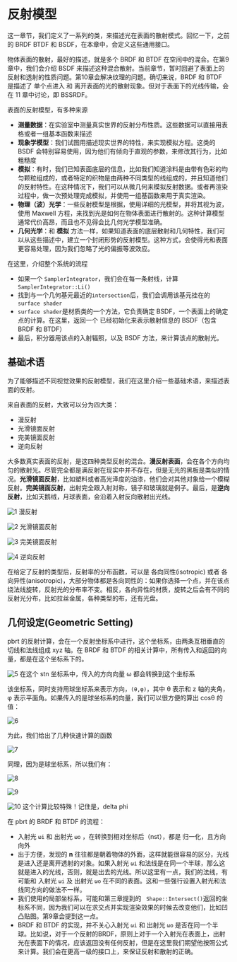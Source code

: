 # 反射模型

这一章节，我们定义了一系列的类，来描述光在表面的散射模式。回忆一下，之前的 BRDF BTDF 和 BSDF，在本章中，会定义这些通用接口。

物体表面的散射，最好的描述，就是多个 BRDF 和 BTDF 在空间中的混合。在第9章中，我们会介绍 BSDF 来描述这种混合散射。当前章节，暂时回避了表面上的反射和透射的性质问题。第10章会解决纹理的问题。确切来说，BRDF 和 BTDF 是描述了 单个点进入 和 离开表面的光的散射现象。但对于表面下的光线传输，会在 11 章中讨论，即 BSSRDF。

表面的反射模型，有多种来源
- **测量数据**：在实验室中测量真实世界的反射分布性质。这些数据可以直接用表格或者一组基本函数来描述
- **现象学模型**：我们试图用描述现实世界的特性，来实现模拟方程。这类的 BSDF 会特别容易使用，因为他们有倾向于直观的参数，来修改其行为，比如粗糙度
- **模拟**：有时，我们已知表面底层的信息，比如我们知道涂料是由带有色彩的均匀颗粒组成的，或者特定的织物是由两种不同类型的线组成的，并且知道他们的反射特性。在这种情况下，我们可以从微几何来模拟反射数据。或者再渲染过程中，做一次预处理完成模拟，并使用一组基函数来用于真实渲染。
- **物理（波）光学**：一些反射模型是根据，使用详细的光模型，并将其视为波，使用 Maxwell 方程，来找到光是如何在物体表面进行散射的。这种计算模型通常代价高昂，而且也不见得会比几何光学模型准确。
- **几何光学**：和 **模拟** 方法一样，如果知道表面的底层散射和几何特性，我们可以从这些描述中，建立一个封闭形势的反射模型。这种方式，会使得光和表面更容易处理，因为我们忽略了光的偏振等波效应。

在这里，介绍整个系统的流程

- 如果一个 ```SamplerIntegrator```，我们会在每一条射线，计算```SamplerIntegrator::Li()```
- 找到与一个几何基元最近的```intersection```后，我们会调用该基元挂在的```surface shader```
- ```surface shader```是材质类的一个方法，它负责确定 BSDF，一个表面上的确定点的计算。在这里，返回一个 已经初始化来表示散射信息的 BSDF（包含 BRDF 和 BTDF）
- 最后，积分器用该点的入射辐照，以及 BSDF 方法，来计算该点的散射光。

## 基础术语

为了能够描述不同视觉效果的反射模型，我们在这里介绍一些基础术语，来描述表面的反射。

来自表面的反射，大致可以分为四大类：
- 漫反射
- 光滑镜面反射
- 完美镜面反射
- 逆向反射

大多数真实表面的反射，是这四种类型反射的混合。**漫反射表面**，会在各个方向均匀的散射光。尽管完全都是满反射在现实中并不存在，但是无光的黑板是类似的情况。**光滑镜面反射**，比如塑料或者高光泽度的油漆，他们会对其他对象给一个模糊反射。**完美镜面反射**，出射完全跟入射对称，镜子和玻璃就是例子。最后，是**逆向反射**，比如天鹅绒，月球表面，会沿着入射反向散射出光线。

![1](08_12/1.png)
漫反射

![2](08_12/2.png)
光滑镜面反射

![3](08_12/3.png)
完美镜面反射

![4](08_12/4.png)
逆向反射

在给定了反射的类型后，反射率的分布函数，可以是 各向同性(isotropic) 或者 各向异性(anisotropic)，大部分物体都是各向同性的：如果你选择一个点，并在该点绕法线旋转，反射光的分布率不变。相反，各向异性的材质，旋转之后会有不同的反射光分布，比如拉丝金属，各种类型的布，还有光盘。

## 几何设定(Geometric Setting)

pbrt 的反射计算，会在一个反射坐标系中进行，这个坐标系，由两条互相垂直的切线和法线组成 xyz 轴。在 BRDF 和 BTDF 的相关计算中，所有传入和返回的向量，都是在这个坐标系下的。

![5](08_12/5.png)
在这个 stn 坐标系中，传入的方向向量 ω 都会转换到这个坐标系

该坐标系，同时支持用球坐标系来表示方向，```(θ,φ)```，其中 θ 表示和 z 轴的夹角，φ 表示平面角。如果传入的是球坐标系的向量，我们可以很方便的算出 cosθ 的值：

![6](08_12/6.png)

为此，我们给出了几种快速计算的函数

![7](08_12/7.png)

同理，因为是球坐标系，所以我们有：

![8](08_12/8.png)

![9](08_12/9.png)

![10](08_12/10.png)
这个计算比较特殊！记住是，delta phi

在 pbrt 的 BRDF 和 BTDF 的流程：
- 入射光 ```ωi``` 和 出射光  ```ωo``` ，在转换到相对坐标后（nst），都是 归一化，且方向向外
- 出于方便，发现的 **n** 往往都是朝着物体的外面，这样就能很容易的区分，光线是进入还是离开透射的对象。如果入射光 ```ωi``` 和法线是在同一个半球，那么这就是进入的光线，否则，就是出去的光线。所以这里有一点，我们的法线，有可能和 入射光 ```ωi``` 及 出射光  ```ωo``` 在不同的表面。这和一些强行设置入射光和法线同方向的做法不一样。
- 我们使用的局部坐标系，可能和第三章提到的 ``` Shape::Intersect()```返回的坐标系不同，因为我们可以在求交点并实现渲染效果的时候去改变他们，比如凹凸贴图。第9章会提到这一点。
- BRDF 和 BTDF 的实现，并不关心入射光 ```ωi``` 和 出射光  ```ωo``` 是否在同一个半球。比如说，对于一个反射的BRDF，原则上对于一个入射光在表面上，出射光在表面下的情况，应该返回没有任何反射，但是在这里我们期望他按照公式来计算。我们会在更高一级的接口上，来保证反射和散射的正确。








